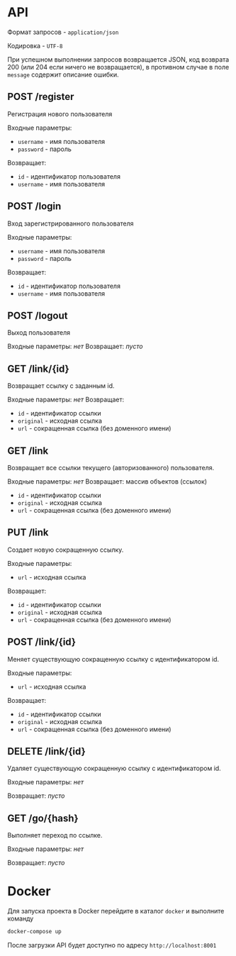 # API

Формат запросов - `application/json`

Кодировка - `UTF-8`

При успешном выполнении запросов возвращается JSON, код возврата 200 (или 204 если ничего не возвращается), в противном случае в поле `message` содержит описание ошибки.

## POST /register
Регистрация нового пользователя

Входные параметры:
 * `username` - имя пользователя
 * `password` - пароль

Возвращает:
 * `id` - идентификатор пользователя
 * `username` - имя пользователя


## POST /login
Вход зарегистрированного пользователя

Входные параметры:
 * `username` - имя пользователя
 * `password` - пароль

Возвращает:
 * `id` - идентификатор пользователя
 * `username` - имя пользователя

## POST /logout
Выход пользователя

Входные параметры: _нет_
Возвращает: _пусто_

## GET /link/{id}
Возвращает ссылку с заданным id.

Входные параметры: _нет_
Возвращает:
 * `id` - идентификатор ссылки
 * `original` - исходная ссылка
 * `url` - сокращенная ссылка (без доменного имени)

## GET /link
Возвращает все ссылки текущего (авторизованного) пользователя.

Входные параметры: _нет_
Возвращает: массив объектов (ссылок)
 * `id` - идентификатор ссылки
 * `original` - исходная ссылка
 * `url` - сокращенная ссылка (без доменного имени)

## PUT /link
Создает новую сокращенную ссылку.

Входные параметры:
 * `url` - исходная ссылка

Возвращает:
 * `id` - идентификатор ссылки
 * `original` - исходная ссылка
 * `url` - сокращенная ссылка (без доменного имени)

## POST /link/{id}
Меняет существующую сокращенную ссылку с идентификатором id.

Входные параметры:
 * `url` - исходная ссылка

Возвращает:
 * `id` - идентификатор ссылки
 * `original` - исходная ссылка
 * `url` - сокращенная ссылка (без доменного имени)

## DELETE /link/{id}
Удаляет существующую сокращенную ссылку с идентификатором id.

Входные параметры: _нет_

Возвращает: _пусто_

## GET /go/{hash}
Выполняет переход по ссылке.

Входные параметры: _нет_

Возвращает: _пусто_

# Docker

Для запуска проекта в Docker перейдите в каталог `docker` и выполните команду

```sh
docker-compose up
```

После загрузки API будет доступно по адресу `http://localhost:8001`
